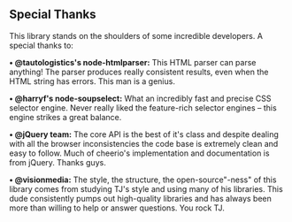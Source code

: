 
## Special Thanks

This library stands on the shoulders of some incredible developers. A special thanks to:

__• @tautologistics's node-htmlparser:__
This HTML parser can parse anything! The parser produces really consistent results, even when the HTML string has errors. This man is a genius.
 
__• @harryf's node-soupselect:__ 
What an incredibly fast and precise CSS selector engine. Never really liked the feature-rich selector engines – this engine strikes a great balance.

__• @jQuery team:__
The core API is the best of it's class and despite dealing with all the browser inconsistencies the code base is extremely clean and easy to follow. Much of cheerio's implementation and documentation is from jQuery. Thanks guys.

__• @visionmedia:__
The style, the structure, the open-source"-ness" of this library comes from studying TJ's style and using many of his libraries. This dude consistently pumps out high-quality libraries and has always been more than willing to help or answer questions. You rock TJ.